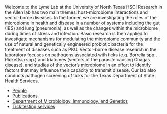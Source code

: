 Welcome to the Lyme Lab at the University of North Texas HSC! Research in the Allen lab has two main themes: host-microbiome interactions and vector-borne diseases.  In the former, we are investigating the roles of the microbiome in health and disease in a number of systems including the gut (IBS) and lung (pneumonia), as well as the changes within the microbiome during times of stress and infection.  Basic research is then applied to investigate mechanisms for modulating the microbiome community and the use of natural and genetically engineered probiotic bacteria for the treatment of diseases such as PKU.  Vector-borne disease research in the laboratory focuses on pathogens associated with ticks (e.g. Borrelia spp., Rickettsia spp.) and triatomes (vectors of the parasite causing Chagas disease), and studies of the vector’s microbiome in an effort to identify factors that may influence their capacity to transmit disease. Our lab also conducts pathogen screening of ticks for the Texas Department of State Health Services.

* [People](People.md)
* [Publications](pubs.md)
* [Department of Microbiology, Immunology, and Genetics](https://www.unthsc.edu/health-institutes/institute-molecular-medicine/)
* [Tick testing services](https://www.unthsc.edu/graduate-school-of-biomedical-sciences/molecular-and-medical-genetics/tick-borne-disease-research-laboratory/)
